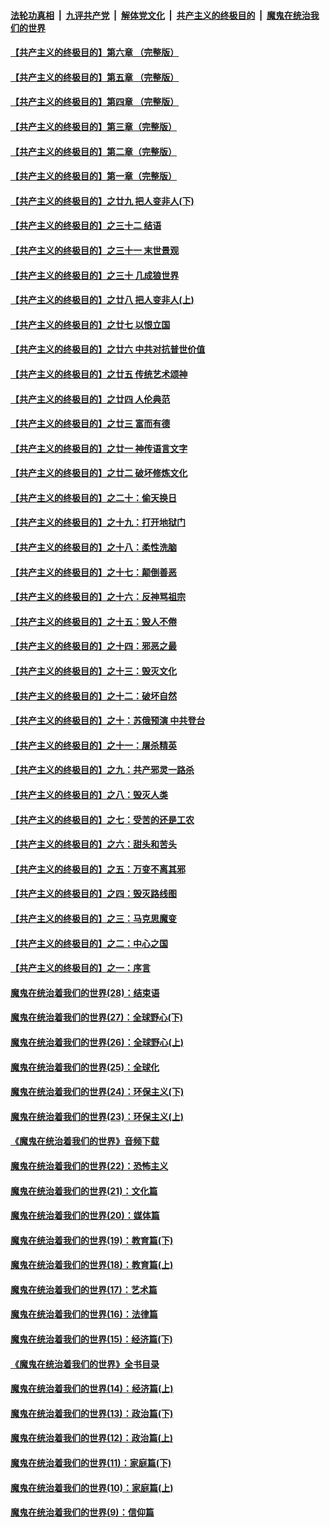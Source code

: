 

####  [法轮功真相](../../../../basic/blob/master/README.md?t=06281502) &nbsp;|&nbsp; [九评共产党](../../../../9ping.md/blob/master/README.md?t=06281502) &nbsp;|&nbsp; [解体党文化](../../../../jtdwh.md/blob/master/README.md?t=06281502)  &nbsp;|&nbsp; [共产主义的终极目的](../../../../gczydzjmd.md/blob/master/README.md?t=06281502) &nbsp;|&nbsp; [魔鬼在统治我们的世界](../../../../mgztzwmdsj.md/blob/master/README.md?t=06281502) 

#### [【共产主义的终极目的】第六章 （完整版）](../pages/nsc422/n11428913.md?t=06281502) 

#### [【共产主义的终极目的】第五章 （完整版）](../pages/nsc422/n11428912.md?t=06281502) 

#### [【共产主义的终极目的】第四章 （完整版）](../pages/nsc422/n11428907.md?t=06281502) 

#### [【共产主义的终极目的】第三章（完整版）](../pages/nsc422/n11428848.md?t=06281502) 

#### [【共产主义的终极目的】第二章（完整版）](../pages/nsc422/n11428831.md?t=06281502) 

#### [【共产主义的终极目的】第一章（完整版）](../pages/nsc422/n11417651.md?t=06281502) 

#### [【共产主义的终极目的】之廿九 把人变非人(下)](../pages/nsc422/n11344140.md?t=06281502) 

#### [【共产主义的终极目的】之三十二 结语](../pages/nsc422/n11360535.md?t=06281502) 

#### [【共产主义的终极目的】之三十一 末世景观](../pages/nsc422/n11351129.md?t=06281502) 

#### [【共产主义的终极目的】之三十 几成狼世界](../pages/nsc422/n11348280.md?t=06281502) 

#### [【共产主义的终极目的】之廿八 把人变非人(上)](../pages/nsc422/n11340492.md?t=06281502) 

#### [【共产主义的终极目的】之廿七 以恨立国](../pages/nsc422/n11336944.md?t=06281502) 

#### [【共产主义的终极目的】之廿六 中共对抗普世价值](../pages/nsc422/n11324785.md?t=06281502) 

#### [【共产主义的终极目的】之廿五 传统艺术颂神](../pages/nsc422/n11296396.md?t=06281502) 

#### [【共产主义的终极目的】之廿四 人伦典范](../pages/nsc422/n11296397.md?t=06281502) 

#### [【共产主义的终极目的】之廿三 富而有德](../pages/nsc422/n11283598.md?t=06281502) 

#### [【共产主义的终极目的】之廿一 神传语言文字](../pages/nsc422/n11263265.md?t=06281502) 

#### [【共产主义的终极目的】之廿二 破坏修炼文化](../pages/nsc422/n11245728.md?t=06281502) 

#### [【共产主义的终极目的】之二十：偷天换日](../pages/nsc422/n11238846.md?t=06281502) 

#### [【共产主义的终极目的】之十九：打开地狱门](../pages/nsc422/n11206376.md?t=06281502) 

#### [【共产主义的终极目的】之十八：柔性洗脑](../pages/nsc422/n11199994.md?t=06281502) 

#### [【共产主义的终极目的】之十七：颠倒善恶](../pages/nsc422/n11179782.md?t=06281502) 

#### [【共产主义的终极目的】之十六：反神骂祖宗](../pages/nsc422/n11166798.md?t=06281502) 

#### [【共产主义的终极目的】之十五：毁人不倦](../pages/nsc422/n11166792.md?t=06281502) 

#### [【共产主义的终极目的】之十四：邪恶之最](../pages/nsc422/n11150249.md?t=06281502) 

#### [【共产主义的终极目的】之十三：毁灭文化](../pages/nsc422/n11135227.md?t=06281502) 

#### [【共产主义的终极目的】之十二：破坏自然](../pages/nsc422/n11135214.md?t=06281502) 

#### [【共产主义的终极目的】之十：苏俄预演 中共登台](../pages/nsc422/n11118424.md?t=06281502) 

#### [【共产主义的终极目的】之十一：屠杀精英](../pages/nsc422/n11118442.md?t=06281502) 

#### [【共产主义的终极目的】之九：共产邪灵一路杀](../pages/nsc422/n11114139.md?t=06281502) 

#### [【共产主义的终极目的】之八：毁灭人类](../pages/nsc422/n11108503.md?t=06281502) 

#### [【共产主义的终极目的】之七：受苦的还是工农](../pages/nsc422/n11101809.md?t=06281502) 

#### [【共产主义的终极目的】之六：甜头和苦头](../pages/nsc422/n11096971.md?t=06281502) 

#### [【共产主义的终极目的】之五：万变不离其邪](../pages/nsc422/n11091285.md?t=06281502) 

#### [【共产主义的终极目的】之四：毁灭路线图](../pages/nsc422/n11086284.md?t=06281502) 

#### [【共产主义的终极目的】之三：马克思魔变](../pages/nsc422/n11061941.md?t=06281502) 

#### [【共产主义的终极目的】之二：中心之国](../pages/nsc422/n11047728.md?t=06281502) 

#### [【共产主义的终极目的】之一：序言](../pages/nsc422/n11086077.md?t=06281502) 

#### [魔鬼在统治着我们的世界(28)：结束语](../pages/nsc422/n10936246.md?t=06281502) 

#### [魔鬼在统治着我们的世界(27)：全球野心(下)](../pages/nsc422/n10928319.md?t=06281502) 

#### [魔鬼在统治着我们的世界(26)：全球野心(上)](../pages/nsc422/n10900318.md?t=06281502) 

#### [魔鬼在统治着我们的世界(25)：全球化](../pages/nsc422/n10788205.md?t=06281502) 

#### [魔鬼在统治着我们的世界(24)：环保主义(下)](../pages/nsc422/n10695307.md?t=06281502) 

#### [魔鬼在统治着我们的世界(23)：环保主义(上)](../pages/nsc422/n10688613.md?t=06281502) 

#### [《魔鬼在统治着我们的世界》音频下载](../pages/nsc422/n10635553.md?t=06281502) 

#### [魔鬼在统治着我们的世界(22)：恐怖主义](../pages/nsc422/n10614727.md?t=06281502) 

#### [魔鬼在统治着我们的世界(21)：文化篇](../pages/nsc422/n10597706.md?t=06281502) 

#### [魔鬼在统治着我们的世界(20)：媒体篇](../pages/nsc422/n10586579.md?t=06281502) 

#### [魔鬼在统治着我们的世界(19)：教育篇(下)](../pages/nsc422/n10564808.md?t=06281502) 

#### [魔鬼在统治着我们的世界(18)：教育篇(上)](../pages/nsc422/n10526970.md?t=06281502) 

#### [魔鬼在统治着我们的世界(17)：艺术篇](../pages/nsc422/n10499093.md?t=06281502) 

#### [魔鬼在统治着我们的世界(16)：法律篇](../pages/nsc422/n10485969.md?t=06281502) 

#### [魔鬼在统治着我们的世界(15)：经济篇(下)](../pages/nsc422/n10469975.md?t=06281502) 

#### [《魔鬼在统治着我们的世界》全书目录](../pages/nsc422/n10464261.md?t=06281502) 

#### [魔鬼在统治着我们的世界(14)：经济篇(上)](../pages/nsc422/n10457370.md?t=06281502) 

#### [魔鬼在统治着我们的世界(13)：政治篇(下)](../pages/nsc422/n10448270.md?t=06281502) 

#### [魔鬼在统治着我们的世界(12)：政治篇(上)](../pages/nsc422/n10444576.md?t=06281502) 

#### [魔鬼在统治着我们的世界(11)：家庭篇(下)](../pages/nsc422/n10440961.md?t=06281502) 

#### [魔鬼在统治着我们的世界(10)：家庭篇(上)](../pages/nsc422/n10435448.md?t=06281502) 

#### [魔鬼在统治着我们的世界(9)：信仰篇](../pages/nsc422/n10432159.md?t=06281502) 

